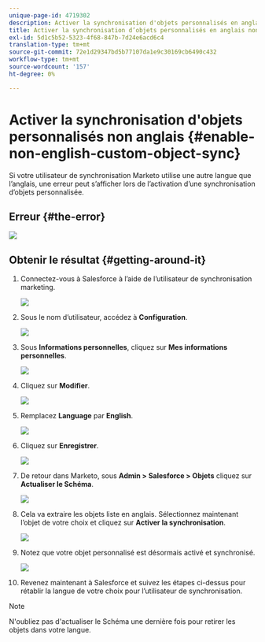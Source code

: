 ```yaml
---
unique-page-id: 4719302
description: Activer la synchronisation d'objets personnalisés en anglais non - Marketo Docs - Documentation du produit
title: Activer la synchronisation d’objets personnalisés en anglais non
exl-id: 5d1c5b52-5323-4f68-847b-7d24e6acd6c4
translation-type: tm+mt
source-git-commit: 72e1d29347bd5b77107da1e9c30169cb6490c432
workflow-type: tm+mt
source-wordcount: '157'
ht-degree: 0%

---
```


# Activer la synchronisation d&#39;objets personnalisés non anglais {#enable-non-english-custom-object-sync}

Si votre utilisateur de synchronisation Marketo utilise une autre langue que l’anglais, une erreur peut s’afficher lors de l’activation d’une synchronisation d’objets personnalisée.

## Erreur {#the-error}

![](assets/image2014-12-10-13-3a17-3a51.png)

## Obtenir le résultat {#getting-around-it}

1. Connectez-vous à Salesforce à l’aide de l’utilisateur de synchronisation marketing.

   ![](assets/image2014-12-10-13-3a18-3a1.png)

1. Sous le nom d’utilisateur, accédez à **Configuration**.

   ![](assets/image2014-12-10-13-3a18-3a11.png)

1. Sous **Informations personnelles**, cliquez sur **Mes informations personnelles**.

   ![](assets/image2014-12-10-13-3a18-3a22.png)

1. Cliquez sur **Modifier**.

   ![](assets/image2014-12-10-13-3a18-3a32.png)

1. Remplacez **Language** par **English**.

   ![](assets/image2014-12-10-13-3a18-3a45.png)

1. Cliquez sur **Enregistrer**.

   ![](assets/image2014-12-10-13-3a18-3a55.png)

1. De retour dans Marketo, sous **Admin > Salesforce > Objets** cliquez sur **Actualiser le Schéma**.

   ![](assets/image2014-12-10-13-3a19-3a6.png)

1. Cela va extraire les objets liste en anglais. Sélectionnez maintenant l’objet de votre choix et cliquez sur **Activer la synchronisation**.

   ![](assets/image2014-12-10-13-3a19-3a16.png)

1. Notez que votre objet personnalisé est désormais activé et synchronisé.

   ![](assets/image2014-12-10-13-3a19-3a26.png)

1. Revenez maintenant à Salesforce et suivez les étapes ci-dessus pour rétablir la langue de votre choix pour l’utilisateur de synchronisation.

>[!NOTE]
>
>N&#39;oubliez pas d&#39;actualiser le Schéma une dernière fois pour retirer les objets dans votre langue.
